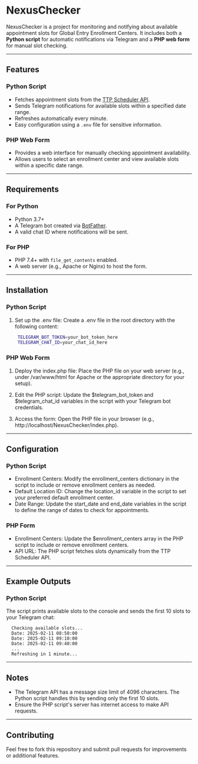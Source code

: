 # NexusChecker

NexusChecker is a project for monitoring and notifying about available appointment slots for Global Entry Enrollment Centers. It includes both a **Python script** for automatic notifications via Telegram and a **PHP web form** for manual slot checking.

---

## Features

### Python Script
- Fetches appointment slots from the [TTP Scheduler API](https://ttp.cbp.dhs.gov/schedulerapi).
- Sends Telegram notifications for available slots within a specified date range.
- Refreshes automatically every minute.
- Easy configuration using a `.env` file for sensitive information.

### PHP Web Form
- Provides a web interface for manually checking appointment availability.
- Allows users to select an enrollment center and view available slots within a specific date range.

---

## Requirements

### For Python
- Python 3.7+
- A Telegram bot created via [BotFather](https://core.telegram.org/bots#botfather).
- A valid chat ID where notifications will be sent.

### For PHP
- PHP 7.4+ with `file_get_contents` enabled.
- A web server (e.g., Apache or Nginx) to host the form.

---

## Installation

### Python Script

1. Set up the .env file: Create a .env file in the root directory with the following content:
   ```bash
    TELEGRAM_BOT_TOKEN=your_bot_token_here
    TELEGRAM_CHAT_ID=your_chat_id_here

### PHP Web Form
1. Deploy the index.php file: Place the PHP file on your web server (e.g., under /var/www/html for Apache or the appropriate directory for your setup).

2. Edit the PHP script: Update the $telegram_bot_token and $telegram_chat_id variables in the script with your Telegram bot credentials.

3. Access the form: Open the PHP file in your browser (e.g., http://localhost/NexusChecker/index.php).

---

## Configuration

### Python Script
- Enrollment Centers: Modify the enrollment_centers dictionary in the script to include or remove enrollment centers as needed.
- Default Location ID: Change the location_id variable in the script to set your preferred default enrollment center.
- Date Range: Update the start_date and end_date variables in the script to define the range of dates to check for appointments.

### PHP Form
- Enrollment Centers: Update the $enrollment_centers array in the PHP script to include or remove enrollment centers.
- API URL: The PHP script fetches slots dynamically from the TTP Scheduler API.

---

## Example Outputs

### Python Script
The script prints available slots to the console and sends the first 10 slots to your Telegram chat:

      Checking available slots...
      Date: 2025-02-11 08:50:00
      Date: 2025-02-11 09:10:00
      Date: 2025-02-11 09:40:00
      ...
      Refreshing in 1 minute...

---

## Notes
- The Telegram API has a message size limit of 4096 characters. The Python script handles this by sending only the first 10 slots.
- Ensure the PHP script's server has internet access to make API requests.

---

## Contributing
Feel free to fork this repository and submit pull requests for improvements or additional features.

